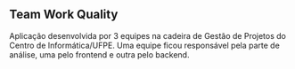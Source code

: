 ## Team Work Quality

Aplicação desenvolvida por 3 equipes na cadeira de Gestão de Projetos do Centro de Informática/UFPE. Uma equipe ficou responsável pela parte de análise, uma pelo frontend e outra pelo backend.
